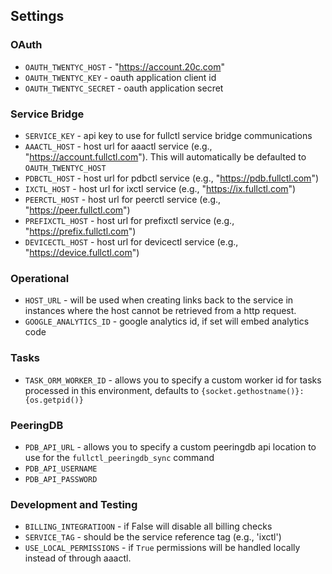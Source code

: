 ## Settings

### OAuth

- `OAUTH_TWENTYC_HOST` - "https://account.20c.com"
- `OAUTH_TWENTYC_KEY` - oauth application client id
- `OAUTH_TWENTYC_SECRET` - oauth application secret

### Service Bridge

- `SERVICE_KEY` - api key to use for fullctl service bridge communications 
- `AAACTL_HOST` - host url for aaactl service (e.g., "https://account.fullctl.com"). This will automatically be defaulted to `OAUTH_TWENTYC_HOST`
- `PDBCTL_HOST` - host url for pdbctl service (e.g., "https://pdb.fullctl.com")
- `IXCTL_HOST` - host url for ixctl service (e.g., "https://ix.fullctl.com")
- `PEERCTL_HOST` - host url for peerctl service (e.g., "https://peer.fullctl.com")
- `PREFIXCTL_HOST` - host url for prefixctl service (e.g., "https://prefix.fullctl.com")
- `DEVICECTL_HOST` - host url for devicectl service (e.g., "https://device.fullctl.com")

### Operational

- `HOST_URL` - will be used when creating links back to the service in instances where the host cannot be retrieved from a http request.
- `GOOGLE_ANALYTICS_ID` - google analytics id, if set will embed analytics code

### Tasks

- `TASK_ORM_WORKER_ID` - allows you to specify a custom worker id for tasks processed in this environment, defaults to `{socket.gethostname()}:{os.getpid()}`

### PeeringDB

- `PDB_API_URL` - allows you to specify a custom peeringdb api location to use for the `fullctl_peeringdb_sync` command
- `PDB_API_USERNAME`
- `PDB_API_PASSWORD`

### Development and Testing

- `BILLING_INTEGRATIOON` - if False will disable all billing checks 
- `SERVICE_TAG` - should be the service reference tag (e.g., 'ixctl')
- `USE_LOCAL_PERMISSIONS` - if `True` permissions will be handled locally instead of through aaactl.
